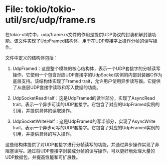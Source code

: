 # File: tokio/tokio-util/src/udp/frame.rs

在tokio-util库中，udp/frame.rs文件的作用是提供UDP协议的封装和解封装功能。该文件实现了UdpFramed<C>结构体，用于在UDP套接字上操作分帧的读写操作。

文件中定义的结构体包括：

1. UdpFramed<C>：这是整个模块的核心结构体，表示一个UDP套接字的分帧读写操作。它使用一个包含对应UDP套接字的UdpSocket实例的内部封装器C作为底层支持。该结构体实现了Framed trait，允许用户使用异步读写器。它提供了从底层UDP套接字读取和写入数据的功能。

2. UdpSocketReadHalf<C>：这是UdpFramed<C>的读半部分，实现了AsyncRead trait，表示一个异步可读的UDP套接字。它包含了对应的UdpFramed<C>实例的引用，并提供具体的读取操作。

3. UdpSocketWriteHalf<C>：这是UdpFramed<C>的写半部分，实现了AsyncWrite trait，表示一个异步可写的UDP套接字。它包含了对应的UdpFramed<C>实例的引用，并提供具体的写入操作。

这些结构体提供了对UDP套接字进行分帧读写的功能，并通过异步操作实现了非阻塞读写。通过将UDP套接字封装成分帧的读写操作，可以更好地处理大量的UDP数据包，并提高性能和可扩展性。

